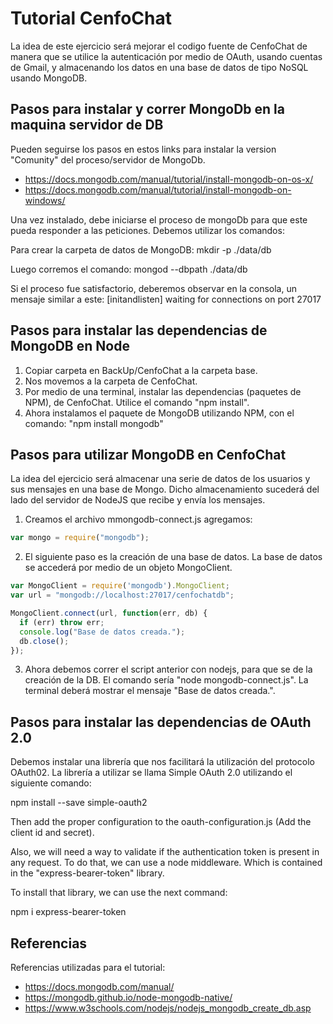 # Tutorial CenfoChat

La idea de este ejercicio será mejorar el codigo fuente de CenfoChat de manera
que se utilice la autenticación
por medio de OAuth, usando cuentas de Gmail, y almacenando los datos en una base
 de datos de tipo NoSQL usando MongoDB.

## Pasos para instalar y correr MongoDb en la maquina servidor de DB

Pueden seguirse los pasos en estos links para instalar la version "Comunity" del
 proceso/servidor de MongoDb.

* <https://docs.mongodb.com/manual/tutorial/install-mongodb-on-os-x/>
* <https://docs.mongodb.com/manual/tutorial/install-mongodb-on-windows/>

Una vez instalado, debe iniciarse el proceso de mongoDb para que este pueda
responder a las peticiones. Debemos utilizar los comandos:

Para crear la carpeta de datos de MongoDB:
mkdir -p ./data/db

Luego corremos el comando:
mongod --dbpath ./data/db

Si el proceso fue satisfactorio, deberemos observar en la consola, un mensaje
similar a este:
[initandlisten] waiting for connections on port 27017

## Pasos para instalar las dependencias de MongoDB en Node

1) Copiar carpeta en BackUp/CenfoChat a la carpeta base.
2) Nos movemos a la carpeta de CenfoChat.
3) Por medio de una terminal, instalar las dependencias (paquetes de NPM), de
CenfoChat. Utilice el comando "npm install".
4) Ahora instalamos el paquete de MongoDB utilizando NPM, con el comando:
"npm install mongodb"

## Pasos para utilizar MongoDB en CenfoChat

La idea del ejercicio será almacenar una serie de datos de los usuarios y sus
mensajes en una base de Mongo. Dicho almacenamiento sucederá del lado del
servidor de NodeJS que recibe y envía los mensajes.

1) Creamos el archivo mmongodb-connect.js agregamos:

```javascript
var mongo = require("mongodb");
```

2) El siguiente paso es la creación de una base de datos. La base de datos se
accederá por medio de un objeto MongoClient.

```javascript
var MongoClient = require('mongodb').MongoClient;
var url = "mongodb://localhost:27017/cenfochatdb";

MongoClient.connect(url, function(err, db) {
  if (err) throw err;
  console.log("Base de datos creada.");
  db.close();
});
```

3) Ahora debemos correr el script anterior con nodejs, para que se de la
creación de la DB. El comando sería "node mongodb-connect.js".
La terminal deberá mostrar el mensaje "Base de datos creada.".

## Pasos para instalar las dependencias de OAuth 2.0

Debemos instalar una librería que nos facilitará la utilización del protocolo OAuth02.
La librería a utilizar se llama Simple OAuth 2.0 utilizando el siguiente comando:

npm install --save simple-oauth2

Then add the proper configuration to the oauth-configuration.js
(Add the client id and secret).

Also, we will need a way to validate if the authentication token is present
in any request. To do that, we can use a node middleware.
Which is contained in the "express-bearer-token" library.

To install that library, we can use the next command:

npm i express-bearer-token

## Referencias

Referencias utilizadas para el tutorial:

* <https://docs.mongodb.com/manual/>
* <https://mongodb.github.io/node-mongodb-native/>
* <https://www.w3schools.com/nodejs/nodejs_mongodb_create_db.asp>
